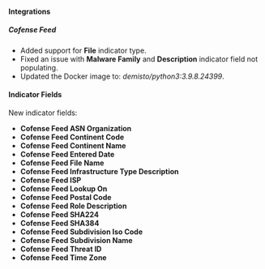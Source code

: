 #### Integrations
##### Cofense Feed
- Added support for **File** indicator type.
- Fixed an issue with **Malware Family** and **Description** indicator field not populating.
- Updated the Docker image to: *demisto/python3:3.9.8.24399*.

#### Indicator Fields

New indicator fields:

- **Cofense Feed ASN Organization**
- **Cofense Feed Continent Code**
- **Cofense Feed Continent Name**
- **Cofense Feed Entered Date**
- **Cofense Feed File Name**
- **Cofense Feed Infrastructure Type Description**
- **Cofense Feed ISP**
- **Cofense Feed Lookup On**
- **Cofense Feed Postal Code**
- **Cofense Feed Role Description**
- **Cofense Feed SHA224**
- **Cofense Feed SHA384**
- **Cofense Feed Subdivision Iso Code**
- **Cofense Feed Subdivision Name**
- **Cofense Feed Threat ID**
- **Cofense Feed Time Zone**
